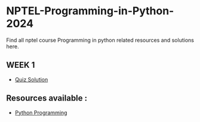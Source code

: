 # NPTEL-Programming-in-Python-2024
Find all nptel course Programming in python related resources and solutions here.

## WEEK 1
  - [Quiz Solution](https://github.com/lazyGoliath/NPTEL-WEEK-1-Programming-In-Python/tree/main/Week1/quiz.md)

## Resources available :

- [Python Programming](https://github.com/lazyGoliath/Python-Programming)
